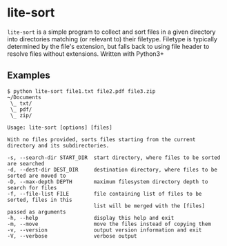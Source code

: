 # lite-sort
`lite-sort` is a simple program to collect and sort files in a given directory into directories
matching (or relevant to) their filetype. Filetype is typically determined by the file's extension,
but falls back to using file header to resolve files without extensions. Written with Python3+

## Examples
```console
$ python lite-sort file1.txt file2.pdf file3.zip
~/Documents
 \_ txt/
 \_ pdf/
 \_ zip/
```

```
Usage: lite-sort [options] [files]

With no files provided, sorts files starting from the current directory and its subdirectories.

-s, --search-dir START_DIR  start directory, where files to be sorted are searched
-d, --dest-dir DEST_DIR     destination directory, where files to be sorted are moved to
-D, --max-depth DEPTH       maximum filesystem directory depth to search for files
-f, --file-list FILE        file containing list of files to be sorted, files in this
                            list will be merged with the [files] passed as arguments
-h, --help                  display this help and exit
-m, --move                  move the files instead of copying them
-v, --version               output version information and exit
-V, --verbose               verbose output
```
